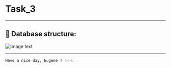 # **Task_3**
---
## 📑 Database structure:
![Image text](https://i.imgur.com/KcStQ6e.png)
___
```sh
Have a nice day, Eugene ! ✨✨✨
```